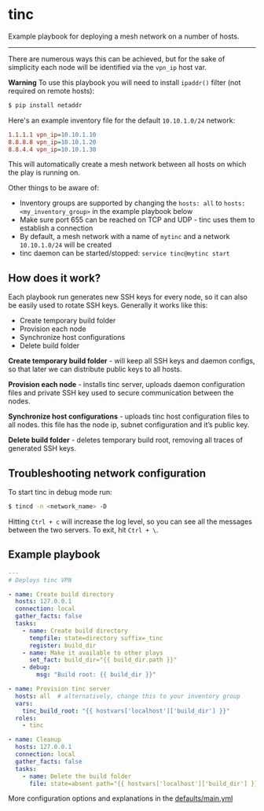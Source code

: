 # tinc

Example playbook for deploying a mesh network on a number of hosts.

---

There are numerous ways this can be achieved, but for the sake of simplicity each node will be identified via the `vpn_ip` host var.

**Warning** To use this playbook you will need to install `ipaddr()` filter (not required on remote hosts):

```sh
$ pip install netaddr
```

Here's an example inventory file for the default `10.10.1.0/24` network:

```ini
1.1.1.1 vpn_ip=10.10.1.10
8.8.8.8 vpn_ip=10.10.1.20
8.8.4.4 vpn_ip=10.10.1.30
```

This will automatically create a mesh network between all hosts on which the play is running on.

Other things to be aware of:

- Inventory groups are supported by changing the `hosts: all` to `hosts: <my_inventory_group>` in the example playbook below
- Make sure port 655 can be reached on TCP and UDP - tinc uses them to establish a connection
- By default, a mesh network with a name of `mytinc` and a network `10.10.1.0/24` will be created
- tinc daemon can be started/stopped: `service tinc@mytinc start`

## How does it work?

Each playbook run generates new SSH keys for every node, so it can also be easily used to rotate SSH keys. Generally it works like this:

- Create temporary build folder
- Provision each node
- Synchronize host configurations
- Delete build folder

**Create temporary build folder** - will keep all SSH keys and daemon configs, so that later we can distribute public keys to all hosts.

**Provision each node** - installs tinc server, uploads daemon configuration files and private SSH key used to secure communication between the nodes.

**Synchronize host configurations** - uploads tinc host configuration files to all nodes. this file has the node ip, subnet configuration and it’s public key.

**Delete build folder** - deletes temporary build root, removing all traces of generated SSH keys.

## Troubleshooting network configuration

To start tinc in debug mode run:

```sh
$ tincd -n <network_name> -D
```

Hitting `Ctrl + c` will increase the log level, so you can see all the messages between the two servers. To exit, hit `Ctrl + \`.

## Example playbook

```yml
---
# Deploys tinc VPN

- name: Create build directory
  hosts: 127.0.0.1
  connection: local
  gather_facts: false
  tasks:
    - name: Create build directory
      tempfile: state=directory suffix=_tinc
      register: build_dir
    - name: Make it available to other plays
      set_fact: build_dir="{{ build_dir.path }}"
    - debug:
        msg: "Build root: {{ build_dir }}"

- name: Provision tinc server
  hosts: all  # alternatively, change this to your inventory group
  vars:
    tinc_build_root: "{{ hostvars['localhost']['build_dir'] }}"
  roles:
    - tinc

- name: Cleanup
  hosts: 127.0.0.1
  connection: local
  gather_facts: false
  tasks:
    - name: Delete the build folder
      file: state=absent path="{{ hostvars['localhost']['build_dir'] }}/"
```

More configuration options and explanations in the [defaults/main.yml](/tinc/defaults/main.yml)
